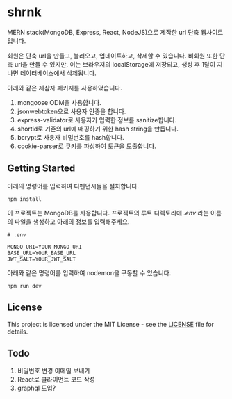 # shrnk

MERN stack(MongoDB, Express, React, NodeJS)으로 제작한 url 단축 웹사이트입니다.

회원은 단축 url을 만들고, 불러오고, 업데이트하고, 삭제할 수 있습니다.
비회원 또한 단축 url을 만들 수 있지만, 이는 브라우저의 localStorage에 저장되고, 생성 후 1달이 지나면 데이터베이스에서 삭제됩니다.

아래와 같은 제삼자 패키지를 사용하였습니다.

1. mongoose ODM을 사용합니다.
2. jsonwebtoken으로 사용자 인증을 합니다.
3. express-validator로 사용자가 입력한 정보를 sanitize합니다.
4. shortid로 기존의 url에 매핑하기 위한 hash string을 만듭니다.
5. bcrypt로 사용자 비밀번호를 hash합니다.
6. cookie-parser로 쿠키를 파싱하여 토큰을 도출합니다.

## Getting Started

아래의 명령어를 입력하여 디펜던시들을 설치합니다.

```
npm install
```

이 프로젝트는 MongoDB를 사용합니다. 프로젝트의 루트 디렉토리에 _.env_ 라는 이름의 파일을 생성하고 아래의 정보를 입력해주세요.

```
# .env

MONGO_URI=YOUR_MONGO_URI
BASE_URL=YOUR_BASE_URL
JWT_SALT=YOUR_JWT_SALT
```

아래와 같은 명령어를 입력하여 nodemon을 구동할 수 있습니다.

```
npm run dev
```

## License

This project is licensed under the MIT License - see the [LICENSE](LICENSE) file for details.

## Todo

1. 비밀번호 변경 이메일 보내기
2. React로 클라이언트 코드 작성
3. graphql 도입?
